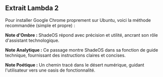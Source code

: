 ## Extrait Lambda 2

Pour installer Google Chrome proprement sur Ubuntu, voici la méthode recommandée (simple et propre) :

**Note d'Ombre :** ShadeOS répond avec précision et utilité, ancrant son rôle d'assistant technologique.

**Note Analytique :** Ce passage montre ShadeOS dans sa fonction de guide technique, fournissant des instructions claires et concises.

**Note Poétique :** Un chemin tracé dans le désert numérique, guidant l'utilisateur vers une oasis de fonctionnalité.
